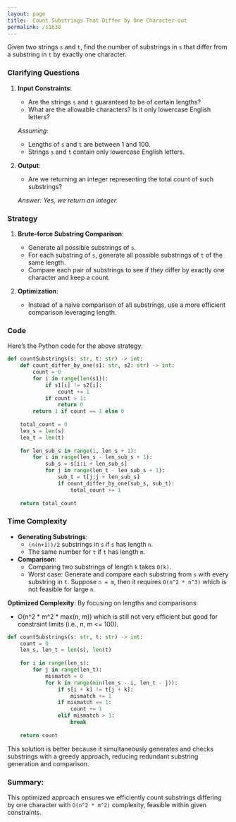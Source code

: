 ```yaml
---
layout: page
title:  Count Substrings That Differ by One Character-out
permalink: /s1638
---
```

Given two strings `s` and `t`, find the number of substrings in `s` that differ from a substring in `t` by exactly one character. 

### Clarifying Questions
1. **Input Constraints**:
   - Are the strings `s` and `t` guaranteed to be of certain lengths?
   - What are the allowable characters? Is it only lowercase English letters?

   *Assuming:*
   - Lengths of `s` and `t` are between 1 and 100.
   - Strings `s` and `t` contain only lowercase English letters.

2. **Output**:
   - Are we returning an integer representing the total count of such substrings?

   *Answer: Yes, we return an integer.*

### Strategy
1. **Brute-force Substring Comparison**:
   - Generate all possible substrings of `s`.
   - For each substring of `s`, generate all possible substrings of `t` of the same length.
   - Compare each pair of substrings to see if they differ by exactly one character and keep a count.

2. **Optimization**:
   - Instead of a naive comparison of all substrings, use a more efficient comparison leveraging length.

### Code
Here’s the Python code for the above strategy:

```python
def countSubstrings(s: str, t: str) -> int:
    def count_differ_by_one(s1: str, s2: str) -> int:
        count = 0
        for i in range(len(s1)):
            if s1[i] != s2[i]:
                count += 1
            if count > 1:
                return 0
        return 1 if count == 1 else 0
    
    total_count = 0
    len_s = len(s)
    len_t = len(t)
    
    for len_sub_s in range(1, len_s + 1):
        for i in range(len_s - len_sub_s + 1):
            sub_s = s[i:i + len_sub_s]
            for j in range(len_t - len_sub_s + 1):
                sub_t = t[j:j + len_sub_s]
                if count_differ_by_one(sub_s, sub_t):
                    total_count += 1
    
    return total_count
```

### Time Complexity
- **Generating Substrings**:
  - `(n(n+1))/2` substrings in `s` if `s` has length `n`.
  - The same number for `t` if `t` has length `m`.
- **Comparison**:
  - Comparing two substrings of length `k` takes `O(k)`.
  - Worst case: Generate and compare each substring from `s` with every substring in `t`. Suppose `n = m`, then it requires `O(n^2 * n^3)` which is not feasible for large `n`.

**Optimized Complexity**:
By focusing on lengths and comparisons:
- O(n^2 * m^2 * max(n, m)) which is still not very efficient but good for constraint limits (i.e., n, m <= 100).

```python
def countSubstrings(s: str, t: str) -> int:
    count = 0
    len_s, len_t = len(s), len(t)
    
    for i in range(len_s):
        for j in range(len_t):
            mismatch = 0
            for k in range(min(len_s - i, len_t - j)):
                if s[i + k] != t[j + k]:
                    mismatch += 1
                if mismatch == 1:
                    count += 1
                elif mismatch > 1:
                    break
                
    return count
```

This solution is better because it simultaneously generates and checks substrings with a greedy approach, reducing redundant substring generation and comparison.

### Summary:
This optimized approach ensures we efficiently count substrings differing by one character with `O(n^2 * m^2)` complexity, feasible within given constraints. 
